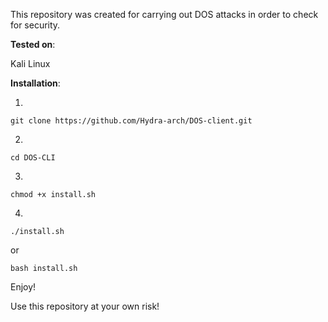This repository was created for carrying out DOS attacks in order to check for security.

**Tested on**:

Kali Linux 

**Installation**:

1.
```
git clone https://github.com/Hydra-arch/DOS-client.git
```

2.
```
cd DOS-CLI
```

3.
```
chmod +x install.sh
```

4.
```
./install.sh
```
or 
```
bash install.sh
```

Enjoy!

Use this repository at your own risk!
